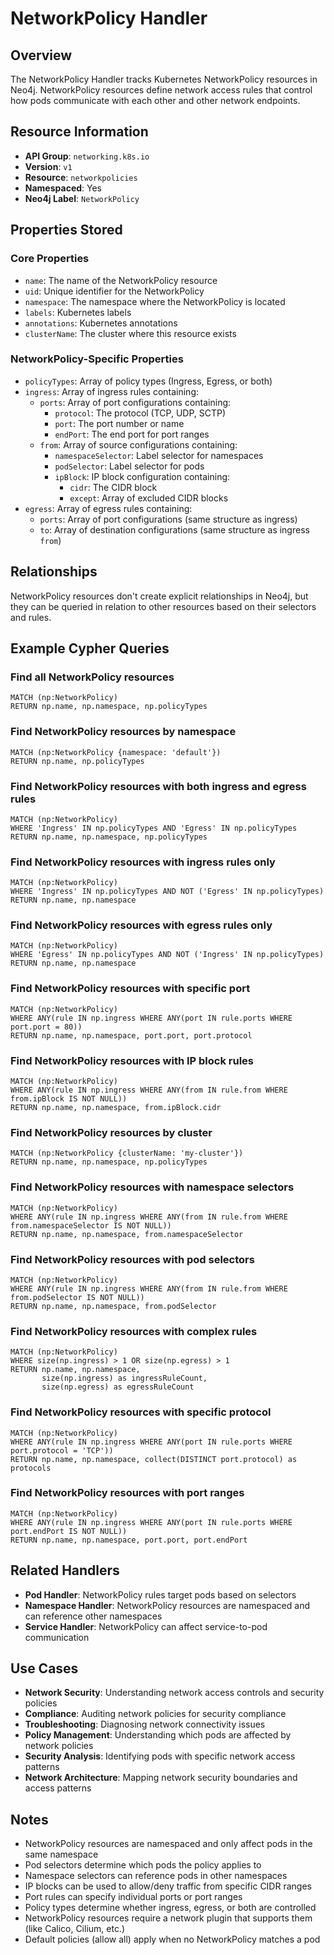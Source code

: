 # NetworkPolicy Handler

## Overview

The NetworkPolicy Handler tracks Kubernetes NetworkPolicy resources in Neo4j. NetworkPolicy resources define network access rules that control how pods communicate with each other and other network endpoints.

## Resource Information

- **API Group**: `networking.k8s.io`
- **Version**: `v1`
- **Resource**: `networkpolicies`
- **Namespaced**: Yes
- **Neo4j Label**: `NetworkPolicy`

## Properties Stored

### Core Properties
- `name`: The name of the NetworkPolicy resource
- `uid`: Unique identifier for the NetworkPolicy
- `namespace`: The namespace where the NetworkPolicy is located
- `labels`: Kubernetes labels
- `annotations`: Kubernetes annotations
- `clusterName`: The cluster where this resource exists

### NetworkPolicy-Specific Properties
- `policyTypes`: Array of policy types (Ingress, Egress, or both)
- `ingress`: Array of ingress rules containing:
  - `ports`: Array of port configurations containing:
    - `protocol`: The protocol (TCP, UDP, SCTP)
    - `port`: The port number or name
    - `endPort`: The end port for port ranges
  - `from`: Array of source configurations containing:
    - `namespaceSelector`: Label selector for namespaces
    - `podSelector`: Label selector for pods
    - `ipBlock`: IP block configuration containing:
      - `cidr`: The CIDR block
      - `except`: Array of excluded CIDR blocks
- `egress`: Array of egress rules containing:
  - `ports`: Array of port configurations (same structure as ingress)
  - `to`: Array of destination configurations (same structure as ingress `from`)

## Relationships

NetworkPolicy resources don't create explicit relationships in Neo4j, but they can be queried in relation to other resources based on their selectors and rules.

## Example Cypher Queries

### Find all NetworkPolicy resources
```cypher
MATCH (np:NetworkPolicy) 
RETURN np.name, np.namespace, np.policyTypes
```

### Find NetworkPolicy resources by namespace
```cypher
MATCH (np:NetworkPolicy {namespace: 'default'})
RETURN np.name, np.policyTypes
```

### Find NetworkPolicy resources with both ingress and egress rules
```cypher
MATCH (np:NetworkPolicy)
WHERE 'Ingress' IN np.policyTypes AND 'Egress' IN np.policyTypes
RETURN np.name, np.namespace, np.policyTypes
```

### Find NetworkPolicy resources with ingress rules only
```cypher
MATCH (np:NetworkPolicy)
WHERE 'Ingress' IN np.policyTypes AND NOT ('Egress' IN np.policyTypes)
RETURN np.name, np.namespace
```

### Find NetworkPolicy resources with egress rules only
```cypher
MATCH (np:NetworkPolicy)
WHERE 'Egress' IN np.policyTypes AND NOT ('Ingress' IN np.policyTypes)
RETURN np.name, np.namespace
```

### Find NetworkPolicy resources with specific port
```cypher
MATCH (np:NetworkPolicy)
WHERE ANY(rule IN np.ingress WHERE ANY(port IN rule.ports WHERE port.port = 80))
RETURN np.name, np.namespace, port.port, port.protocol
```

### Find NetworkPolicy resources with IP block rules
```cypher
MATCH (np:NetworkPolicy)
WHERE ANY(rule IN np.ingress WHERE ANY(from IN rule.from WHERE from.ipBlock IS NOT NULL))
RETURN np.name, np.namespace, from.ipBlock.cidr
```

### Find NetworkPolicy resources by cluster
```cypher
MATCH (np:NetworkPolicy {clusterName: 'my-cluster'})
RETURN np.name, np.namespace, np.policyTypes
```

### Find NetworkPolicy resources with namespace selectors
```cypher
MATCH (np:NetworkPolicy)
WHERE ANY(rule IN np.ingress WHERE ANY(from IN rule.from WHERE from.namespaceSelector IS NOT NULL))
RETURN np.name, np.namespace, from.namespaceSelector
```

### Find NetworkPolicy resources with pod selectors
```cypher
MATCH (np:NetworkPolicy)
WHERE ANY(rule IN np.ingress WHERE ANY(from IN rule.from WHERE from.podSelector IS NOT NULL))
RETURN np.name, np.namespace, from.podSelector
```

### Find NetworkPolicy resources with complex rules
```cypher
MATCH (np:NetworkPolicy)
WHERE size(np.ingress) > 1 OR size(np.egress) > 1
RETURN np.name, np.namespace, 
       size(np.ingress) as ingressRuleCount,
       size(np.egress) as egressRuleCount
```

### Find NetworkPolicy resources with specific protocol
```cypher
MATCH (np:NetworkPolicy)
WHERE ANY(rule IN np.ingress WHERE ANY(port IN rule.ports WHERE port.protocol = 'TCP'))
RETURN np.name, np.namespace, collect(DISTINCT port.protocol) as protocols
```

### Find NetworkPolicy resources with port ranges
```cypher
MATCH (np:NetworkPolicy)
WHERE ANY(rule IN np.ingress WHERE ANY(port IN rule.ports WHERE port.endPort IS NOT NULL))
RETURN np.name, np.namespace, port.port, port.endPort
```

## Related Handlers

- **Pod Handler**: NetworkPolicy rules target pods based on selectors
- **Namespace Handler**: NetworkPolicy resources are namespaced and can reference other namespaces
- **Service Handler**: NetworkPolicy can affect service-to-pod communication

## Use Cases

- **Network Security**: Understanding network access controls and security policies
- **Compliance**: Auditing network policies for security compliance
- **Troubleshooting**: Diagnosing network connectivity issues
- **Policy Management**: Understanding which pods are affected by network policies
- **Security Analysis**: Identifying pods with specific network access patterns
- **Network Architecture**: Mapping network security boundaries and access patterns

## Notes

- NetworkPolicy resources are namespaced and only affect pods in the same namespace
- Pod selectors determine which pods the policy applies to
- Namespace selectors can reference pods in other namespaces
- IP blocks can be used to allow/deny traffic from specific CIDR ranges
- Port rules can specify individual ports or port ranges
- Policy types determine whether ingress, egress, or both are controlled
- NetworkPolicy resources require a network plugin that supports them (like Calico, Cilium, etc.)
- Default policies (allow all) apply when no NetworkPolicy matches a pod 
